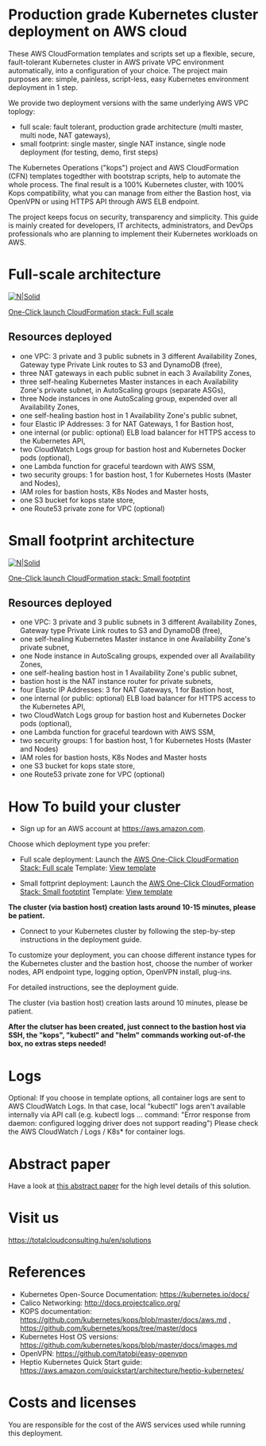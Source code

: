 # Production grade Kubernetes cluster deployment on AWS cloud

These AWS CloudFormation templates and scripts set up a flexible, secure, fault-tolerant Kubernetes cluster in AWS private VPC environment automatically, into a configuration of your choice. The project main purposes are: simple, painless, script-less, easy Kubernetes environment deployment in 1 step.

We provide two deployment versions with the same underlying AWS VPC toplogy:

* full scale: fault tolerant, production grade architecture (multi master, multi node, NAT gateways),
* small footprint: single master, single NAT instance, single node deployment (for testing, demo, first steps)

The Kubernetes Operations ("kops") project and AWS CloudFormation (CFN) templates togedther with bootstrap scripts, help to automate the whole process. The final result is a 100% Kubernetes cluster, with 100% Kops compatibility, what you can manage from either the Bastion host, via OpenVPN or using HTTPS API through AWS ELB endpoint.

The project keeps focus on security, transparency and simplicity. This guide is mainly created for developers, IT architects, administrators, and DevOps professionals who are planning to implement their Kubernetes workloads on AWS.



# Full-scale architecture

[![N|Solid](https://raw.githubusercontent.com/totalcloudconsulting/kubernetes-aws/master/docs/k8s-fullscale.png)](https://totalcloudconsulting.hu/en/solutions/containerization)

[One-Click launch CloudFormation stack: Full scale](https://console.aws.amazon.com/cloudformation/home?region=eu-west-1#/stacks/new?stackName=Total-Cloud-K8s-Full&templateURL=https://s3-eu-west-1.amazonaws.com/tc2-kubernetes/latest/cfn-templates/latest.yaml )

## Resources deployed

* one VPC: 3 private and 3 public subnets in 3 different Availability Zones, Gateway type Private Link routes to S3 and DynamoDB (free),
* three NAT gateways in each public subnet in each 3 Availability Zones,
* three  self-healing Kubernetes Master instances in each Availability Zone's private subnet, in AutoScaling groups (separate ASGs),
* three Node instances in one AutoScaling group, expended over all Availability Zones,
* one self-healing bastion host in 1 Availability Zone's public subnet,
* four Elastic IP Addresses: 3 for NAT Gateways, 1 for Bastion host,
* one internal (or public: optional) ELB load balancer for HTTPS access to the Kubernetes API,
* two CloudWatch Logs group for bastion host and Kubernetes Docker pods (optional),
* one Lambda function for graceful teardown with AWS SSM,
* two security groups: 1 for bastion host, 1 for Kubernetes Hosts (Master and Nodes),
* IAM roles for bastion hosts, K8s Nodes and Master hosts,
* one S3 bucket for kops state store,
* one Route53 private zone for VPC (optional)


# Small footprint architecture

[![N|Solid](https://raw.githubusercontent.com/totalcloudconsulting/kubernetes-aws/master/docs/k8s-small-footprint.png)](https://totalcloudconsulting.hu/en/solutions/containerization)


[One-Click launch CloudFormation stack: Small footptint](https://console.aws.amazon.com/cloudformation/home?region=eu-west-1#/stacks/new?stackName=Total-Cloud-K8s-Small&templateURL=https://s3-eu-west-1.amazonaws.com/tc2-kubernetes/latest/cfn-templates/latest-single-natinstance.yaml )

## Resources deployed

* one VPC: 3 private and 3 public subnets in 3 different Availability Zones, Gateway type Private Link routes to S3 and DynamoDB (free),
* one self-healing Kubernetes Master instance in one Availability Zone's private subnet,
* one Node instance in AutoScaling groups, expended over all Availability Zones,
* one self-healing bastion host in 1 Availability Zone's public subnet,
* bastion host is the NAT instance router for private subnets,
* four Elastic IP Addresses: 3 for NAT Gateways, 1 for Bastion host,
* one internal (or public: optional) ELB load balancer for HTTPS access to the Kubernetes API,
* two CloudWatch Logs group for bastion host and Kubernetes Docker pods (optional),
* one Lambda function for graceful teardown with AWS SSM,
* two security groups: 1 for bastion host, 1 for Kubernetes Hosts (Master and Nodes)
* IAM roles for bastion hosts, K8s Nodes and Master hosts
* one S3 bucket for kops state store,
* one Route53 private zone for VPC (optional)


# How To build your cluster

* Sign up for an AWS account at https://aws.amazon.com.

Choose which deployment type you prefer:

* Full scale deployment: Launch the [AWS One-Click CloudFormation Stack: Full scale](https://console.aws.amazon.com/cloudformation/home?region=eu-west-1#/stacks/new?stackName=Total-Cloud-K8s-Full&templateURL=https://s3-eu-west-1.amazonaws.com/tc2-kubernetes/latest/cfn-templates/latest.yaml ) Template: [View template](https://s3-eu-west-1.amazonaws.com/tc2-kubernetes/latest/cfn-templates/latest.yaml )

* Small fottprint deployment: Launch the [AWS One-Click CloudFormation Stack: Small footptint](https://console.aws.amazon.com/cloudformation/home?region=eu-west-1#/stacks/new?stackName=Total-Cloud-K8s-Small&templateURL=https://s3-eu-west-1.amazonaws.com/tc2-kubernetes/latest/cfn-templates/latest-single-natinstance.yaml ) Template: [View template](https://s3-eu-west-1.amazonaws.com/tc2-kubernetes/latest/cfn-templates/latest-single-natinstance.yaml )


**The cluster (via bastion host) creation lasts around 10-15 minutes, please be patient.**

* Connect to your Kubernetes cluster by following the step-by-step instructions in the deployment guide.

To customize your deployment, you can choose different instance types for the Kubernetes cluster and the bastion host, choose the number of worker nodes, API endpoint type, logging option, OpenVPN install,  plug-ins.  

For detailed instructions, see the deployment guide.


The cluster (via bastion host) creation lasts around 10 minutes, please be patient.

**After the clutser has been created, just connect to the bastion host via SSH, the "kops", "kubectl" and "helm" commands working out-of-the box, no extras steps needed!**

# Logs

Optional: If you choose in template options, all container logs are sent to AWS CloudWatch Logs. In that case, local "kubectl" logs aren't  available internally via API call (e.g. kubectl logs ... command: "Error response from daemon: configured logging driver does not support reading") Please check the AWS CloudWatch / Logs / K8s* for container logs.

# Abstract paper

Have a look at [this abstract paper](docs/TC2_Abstratct_production_grade_Kubernetes_deployment_on_AWS.pdf) for the high level details of this solution.

# Visit us

https://totalcloudconsulting.hu/en/solutions

# References

* Kubernetes Open-Source Documentation: https://kubernetes.io/docs/
* Calico Networking: http://docs.projectcalico.org/
* KOPS documentation: https://github.com/kubernetes/kops/blob/master/docs/aws.md ,  https://github.com/kubernetes/kops/tree/master/docs
* Kubernetes Host OS versions: https://github.com/kubernetes/kops/blob/master/docs/images.md
* OpenVPN: https://github.com/tatobi/easy-openvpn
* Heptio Kubernetes Quick Start guide: https://aws.amazon.com/quickstart/architecture/heptio-kubernetes/

# Costs and licenses

You are responsible for the cost of the AWS services used while running this deployment.
